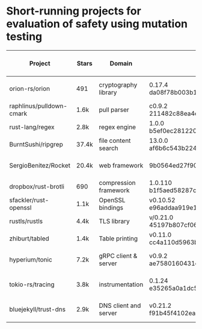 # Short-running projects for evaluation of safety using mutation testing

| Project                  | Stars | Domain                | Commit                                               | #Integr. | #Unit | #Mutants | time retest-all  |
|--------------------------|-------|-----------------------|------------------------------------------------------|----------|-------|----------|------------------|
| orion-rs/orion           | 491   | cryptography library  | 0.17.4      da08f78b003b1450f5a9e94faaba6318fc9fc274 | 121      | 493   | 356      |   1m 13s +    7s |
| raphlinus/pulldown-cmark | 1.6k  | pull parser           | c0.9.2      211482c88ea4ee6a8e3fdb95c81d43a950d0b084 | 853      | 51    | 250      |      31s +  0.8s |
| rust-lang/regex          | 2.8k  | regex engine          | 1.0.0       b5ef0ec281220d9047fed199ed48c29af9749570 | 5994     | 40    | 1137     |      40s +   14s |
| BurntSushi/ripgrep       | 37.4k | file content search   | 13.0.0      af6b6c543b224d348a8876f0c06245d9ea7929c5 | 271      | 2     | 1286     |      18s +  1.3s |
| SergioBenitez/Rocket     | 20.4k | web framework         |             9b0564ed27f90686b333337d9f6ed76484a84b27 | 172      | 113   | 1642     |    5m 31s +   9s |
| dropbox/rust-brotli      | 690   | compression framework | 1.0.110     b1f5aed58287cb01795a099230faa7d2ac734740 | 93       | 35    | 985      |       10s +   6s |
| sfackler/rust-openssl    | 1.1k  | OpenSSL bindings      | v0.10.52    e96addaa919e1f91c9dc143a9b13b218835f2356 | 4        | 349   | 1260     |       27s +  15s |
| rustls/rustls            | 4.4k  | TLS library           | v/0.21.0    45197b807cf0699c842fcb85eb8eca555c74cc04 | 150      | 169   | 950      |       19s +   5s |
| zhiburt/tabled           | 1.4k  | Table printing        | v0.11.0     cc4a110d5963b7eede0e634c83c44d9e8b8250e4 | 901      | 33    | 1151     |       35s +  15s |
| hyperium/tonic           | 7.2k  | gRPC client & server  | v0.9.2      ae7580160431cd25c1eecda4c85014ef6ce8d93f | 32       | 119   | 1115     |    2m 57s +  15s |
| tokio-rs/tracing         | 3.8k  | instrumentation       | 0.1.24      e35265a0a1dc50521cf599612873b787f7b7b52f | 253      | 226   | 1012     |    3m 12s +  20s |
| bluejekyll/trust-dns     | 2.9k  | DNS client and server | v0.21.2     f91b45f4102eac856dbd792b5164cd19d1558304 | 127      | 328   | 1991     |    1m 26s +  10s |